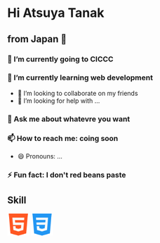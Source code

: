 # Hi Atsuya Tanak 
## from Japan 🗾




### 🔭 I’m currently going to CICCC
### 🌱 I’m currently learning web development
- 👯 I’m looking to collaborate on my friends 
- 🤔 I’m looking for help with ...
### 💬 Ask me about whatevre you want
### 📫 How to reach me: coing soon
- 😄 Pronouns: ...
### ⚡ Fun fact: I don't red beans paste

## Skill
<img src="html5.png" width="50"> <img src="css3.png" width="50">
